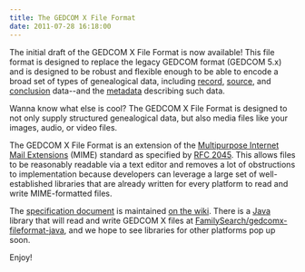 ```yaml
---
title: The GEDCOM X File Format
date: 2011-07-28 16:18:00
---
```


The initial draft of the GEDCOM X File Format is now available! This file format is designed to replace the legacy GEDCOM format 
(GEDCOM 5.x) and is designed to be robust and flexible enough to be able to encode a broad set of types of
genealogical data, including [record](http://www.gedcomx.org/Record-Profile.html), [source](http://www.gedcomx.org/Source-Profile.html), 
and [conclusion](http://www.gedcomx.org/Conclusion-Profile.html) data--and the [metadata](http://www.gedcomx.org/Metadata.html) describing 
such data.

Wanna know what else is cool? The GEDCOM X File Format is designed to not only supply structured genealogical data, but also media files
like your images, audio, or video files.

The GEDCOM X File Format is an extension of the [Multipurpose Internet Mail Extensions](http://en.wikipedia.org/wiki/MIME)
(MIME) standard as specified by [RFC 2045](http://tools.ietf.org/html/rfc2045). This allows files to be reasonably
readable via a text editor and removes a lot of obstructions to implementation because developers can leverage a large
set of well-established libraries that are already written for every platform to read and write MIME-formatted files.

The [specification document](http://www.gedcomx.org/File-Format.html) is maintained 
[on the wiki](https://github.com/FamilySearch/gedcomx/wiki/File-Format). There is a [Java](http://java.sun.com) library that will
read and write GEDCOM X files at [FamilySearch/gedcomx-fileformat-java](https://github.com/FamilySearch/gedcomx-fileformat-java), 
and we hope to see libraries for other platforms pop up soon.

Enjoy!

